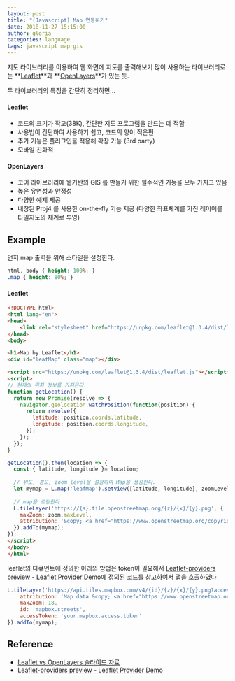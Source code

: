 ```yaml
---
layout: post
title: "(Javascript) Map 연동하기"
date: 2018-11-27 15:15:00
author: gloria
categories: language
tags: javascript map gis
---
```


지도 라이브러리를 이용하여 웹 화면에 지도를 출력해보기
많이 사용하는 라이브러리로는 **[Leaflet](https://openlayers.org/)**과 **[OpenLayers](https://openlayers.org/)**가 있는 듯.

두 라이브러리의 특징을 간단히 정리하면...
#### Leaflet
- 코드의 크기가 작고(38K), 간단한 지도 프로그램을 만드는 데 적합
- 사용법이 간단하여 사용하기 쉽고, 코드의 양이 적은편
- 추가 기능은 플러그인을 적용해 확장 가능 (3rd party)
- 모바일 친화적

#### OpenLayers
- 코어 라이브러리에 웹기반의 GIS 를 만들기 위한 필수적인 기능을 모두 가지고 있음
- 높은 유연성과 안정성
- 다양한 예제 제공
- 내장된 Proj4 를 사용한 on-the-fly 기능 제공 (다양한 좌표체계를 가진 레이어를 타일지도의 체계로 투영)





## Example
먼저 map 출력을 위해 스타일을 설정한다.
```css
html, body { height: 100%; }
.map { height: 80%; }
```

#### Leaflet
```html
<!DOCTYPE html>
<html lang="en">
<head>
    <link rel="stylesheet" href="https://unpkg.com/leaflet@1.3.4/dist/leaflet.css">
</head>
<body>

<h1>Map by Leaflet</h1>
<div id="leafMap" class="map"></div>

<script src="https://unpkg.com/leaflet@1.3.4/dist/leaflet.js"></script>
<script>
// 현재의 위치 정보를 가져온다.
function getLocation() {
  return new Promise(resolve => {
    navigator.geolocation.watchPosition(function(position) {
      return resolve({
        latitude: position.coords.latitude,
        longitude: position.coords.longitude,
      });
    });
  });
}

getLocation().then(location => {
  const { latitude, longitude }= location;
  
  // 위도, 경도, zoom level을 설정하여 Map을 생성한다.
  let mymap = L.map('leafMap').setView([latitude, longitude], zoomLevel);
  
  // map을 로딩한다
  L.tileLayer('https://{s}.tile.openstreetmap.org/{z}/{x}/{y}.png', {
    maxZoom: zoom.maxLevel,
    attribution: '&copy; <a href="https://www.openstreetmap.org/copyright">OpenStreetMap</a> contributors'
  }).addTo(mymap);
});
</script>
</body>
</html>

```

leaflet의 다큐먼트에 정의한 아래의 방법은 token이 필요해서 [Leaflet-providers preview - Leaflet Provider Demo](https://leaflet-extras.github.io/leaflet-providers/preview/)에 정의된 코드를 참고하여서 맵을 호출하였다
```javascript
L.tileLayer('https://api.tiles.mapbox.com/v4/{id}/{z}/{x}/{y}.png?access_token={accessToken}', {
    attribution: 'Map data &copy; <a href="https://www.openstreetmap.org/">OpenStreetMap</a> contributors, <a href="https://creativecommons.org/licenses/by-sa/2.0/">CC-BY-SA</a>, Imagery © <a href="https://www.mapbox.com/">Mapbox</a>',
    maxZoom: 18,
    id: 'mapbox.streets',
    accessToken: 'your.mapbox.access.token'
}).addTo(mymap);
```




## Reference
- [Leaflet vs OpenLayers 슬라이드 자료](http://ivansanchez.github.io/leaflet-vs-openlayers-slides/#/)
- [Leaflet-providers preview - Leaflet Provider Demo](https://leaflet-extras.github.io/leaflet-providers/preview/)

